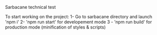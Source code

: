 Sarbacane technical test

To start working on the project:
1- Go to sarbacane directory and launch 'npm i'
2- 'npm run start' for developement mode
3 - 'npm run build' for production mode (minification of styles & scripts)


